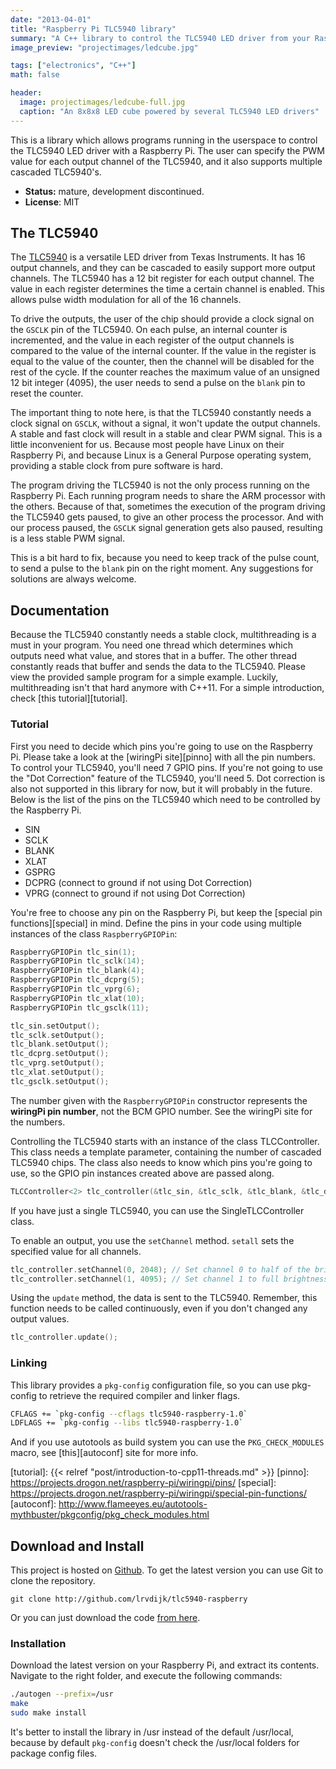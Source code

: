 ```yaml
---
date: "2013-04-01"
title: "Raspberry Pi TLC5940 library"
summary: "A C++ library to control the TLC5940 LED driver from your Raspberry Pi"
image_preview: "projectimages/ledcube.jpg"

tags: ["electronics", "C++"]
math: false

header:
  image: projectimages/ledcube-full.jpg
  caption: "An 8x8x8 LED cube powered by several TLC5940 LED drivers"
---
```


This is a library which allows programs running in the userspace
to control the TLC5940 LED driver with a Raspberry Pi. The user
can specify the PWM value for each output channel of the TLC5940,
and it also supports multiple cascaded TLC5940's. 

* **Status:** mature, development discontinued.
* **License**: MIT

## The TLC5940

The [TLC5940][tlc] is a versatile LED driver from Texas Instruments. It has
16 output channels, and they can be cascaded to easily support more
output channels. The TLC5940 has a 12 bit register for each output channel.
The value in each register determines the time a certain channel is enabled.
This allows pulse width modulation for all of the 16 channels.

To drive the outputs, the user of the chip should provide a clock signal on
the `GSCLK` pin of the TLC5940. On each pulse, an internal counter is incremented,
and the value in each register of the output channels is compared to the value
of the internal counter. If the value in the register is equal to the value of 
the counter, then the channel will be disabled for the rest of the cycle. If the 
counter reaches the maximum value of an unsigned 12 bit integer (4095), the
user needs to send a pulse on the `blank` pin to reset the counter. 

The important thing to note here, is that the TLC5940 constantly needs a clock
signal on `GSCLK`, without a signal, it won't update the output channels. A stable
and fast clock will result in a stable and clear PWM signal. This is a little 
inconvenient for us. Because most people have Linux on their Raspberry Pi, and
because Linux is a General Purpose operating system, providing a stable clock
from pure software is hard.

The program driving the TLC5940 is not the only process running on the Raspberry 
Pi. Each running program needs to share the ARM processor with the others. Because
of that, sometimes the execution of the program driving the TLC5940 gets paused,
to give an other process the processor. And with our process paused, the `GSCLK`
signal generation gets also paused, resulting is a less stable PWM signal.

This is a bit hard to fix, because you need to keep track of the pulse count,
to send a pulse to the `blank` pin on the right moment. Any suggestions for
solutions are always welcome.

[tlc]: http://ti.com/product/tlc5940

Documentation
-------------

Because the TLC5940 constantly needs a stable clock, multithreading is a must 
in your program. You need one thread which determines which outputs
need what value, and stores that in a buffer. The other thread constantly
reads that buffer and sends the data to the TLC5940. Please view the provided
sample program for a simple example. Luckily, multithreading isn't that hard
anymore with C++11. For a simple introduction, check [this tutorial][tutorial].

### Tutorial

First you need to decide which pins you're going to use on the Raspberry Pi. 
Please take a look at the [wiringPi site][pinno] with all the pin numbers. To
control your TLC5940, you'll need 7 GPIO pins. If you're not going to use the 
"Dot Correction" feature of the TLC5940, you'll need 5. Dot correction is also 
not supported in this library for now, but it will probably in the future.
Below is the list of the pins on the TLC5940 which need to be controlled by the 
Raspberry Pi.

* SIN
* SCLK
* BLANK
* XLAT
* GSPRG
* DCPRG (connect to ground if not using Dot Correction)
* VPRG (connect to ground if not using Dot Correction)

You're free to choose any pin on the Raspberry Pi, but keep the [special pin functions][special]
in mind. Define the pins in your code using multiple instances of the class
`RaspberryGPIOPin`:

```cpp
RaspberryGPIOPin tlc_sin(1);
RaspberryGPIOPin tlc_sclk(14);
RaspberryGPIOPin tlc_blank(4);
RaspberryGPIOPin tlc_dcprg(5);
RaspberryGPIOPin tlc_vprg(6); 
RaspberryGPIOPin tlc_xlat(10);
RaspberryGPIOPin tlc_gsclk(11);

tlc_sin.setOutput();
tlc_sclk.setOutput();
tlc_blank.setOutput();
tlc_dcprg.setOutput();
tlc_vprg.setOutput();
tlc_xlat.setOutput();
tlc_gsclk.setOutput();
```

The number given with the `RaspberryGPIOPin` constructor represents the **wiringPi
pin number**, not the BCM GPIO number. See the wiringPi site for the numbers.

Controlling the TLC5940 starts with an instance of the class TLCController. This
class needs a template parameter, containing the number of cascaded TLC5940 chips.
The class also needs to know which pins you're going to use, so the GPIO pin instances
created above are passed along.

```cpp
TLCController<2> tlc_controller(&tlc_sin, &tlc_sclk, &tlc_blank, &tlc_dcprg, &tlc_vprg, &tlc_xlat, &tlc_gsclk);
```

If you have just a single TLC5940, you can use the SingleTLCController class.

To enable an output, you use the `setChannel` method. `setall` sets the specified value
for all channels.

```cpp
tlc_controller.setChannel(0, 2048); // Set channel 0 to half of the brightness
tlc_controller.setChannel(1, 4095); // Set channel 1 to full brightness
```

Using the `update` method, the data is sent to the TLC5940. Remember, this function
needs to be called continuously, even if you don't changed any output values.

```cpp
tlc_controller.update();
```

### Linking

This library provides a `pkg-config` configuration file, so you can use pkg-config
to retrieve the required compiler and linker flags. 

```bash
CFLAGS += `pkg-config --cflags tlc5940-raspberry-1.0`
LDFLAGS += `pkg-config --libs tlc5940-raspberry-1.0`
```

And if you use autotools as build system you can use the `PKG_CHECK_MODULES` macro,
see [this][autoconf] site for more info.

[tutorial]: {{< relref "post/introduction-to-cpp11-threads.md" >}}
[pinno]: https://projects.drogon.net/raspberry-pi/wiringpi/pins/
[special]: https://projects.drogon.net/raspberry-pi/wiringpi/special-pin-functions/
[autoconf]: http://www.flameeyes.eu/autotools-mythbuster/pkgconfig/pkg_check_modules.html

Download and Install
--------------------

This project is hosted on [Github][]. To get the latest version you can use Git to clone the repository.

`git clone http://github.com/lrvdijk/tlc5940-raspberry`

Or you can just download the code [from here][download].

[Github]: https://github.com/lrvdijk/tlc5940-raspberry
[download]: https://github.com/lrvdijk/tlc5940-raspberry/archive/master.zip

### Installation

Download the latest version on your Raspberry Pi, and extract its contents.
Navigate to the right folder, and execute the following commands:

```bash
./autogen --prefix=/usr
make
sudo make install
```

It's better to install the library in /usr instead of the default /usr/local,
because by default `pkg-config` doesn't check the /usr/local folders for
package config files.


